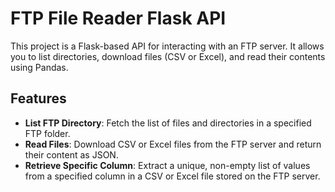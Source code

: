 # FTP File Reader Flask API

This project is a Flask-based API for interacting with an FTP server. It allows you to list directories, download files (CSV or Excel), and read their contents using Pandas.

## Features

- **List FTP Directory**: Fetch the list of files and directories in a specified FTP folder.
- **Read Files**: Download CSV or Excel files from the FTP server and return their content as JSON.
- **Retrieve Specific Column**: Extract a unique, non-empty list of values from a specified column in a CSV or Excel file stored on the FTP server.
